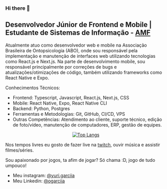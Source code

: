 ### Hi there 👋

## Desenvolvedor Júnior de Frontend e Mobile | Estudante de Sistemas de Informação -  [AMF](https://faculdadeam.edu.br)

Atualmente atuo como desenvolvedor web e mobile na Associação Brasileira de Ontopsicologia (ABO), onde sou responsável pela implementação e manutenção de interfaces web utilizando tecnologias como React.js e Next.js. Na parte de desenvolvimento mobile, sou responsável principalmente por correções de bugs e atualizações/otimizações de código, também utilizando frameworks como React Native e Expo.

Conhecimentos Técnicos:

- Frontend: Typescript, Javascript, React.js, Next.js, CSS
- Mobile: React Native, Expo, React Native CLI
- Backend: Python, Postgres
- Ferramentas e Metodologias: Git, GitHub, CI/CD, VPS
- Outras Competências: Atendimento ao cliente, suporte técnico, edição de foto/vídeo, manutenção de computadores, ERP, gestão de equipes.

<div align="center" >

[![Top Langs](https://github-readme-stats.vercel.app/api/top-langs/?username=owYuriGG&layout=compact&theme=radical&bg_color=30,0d0d0d,191919&title_color=fff&text_color=fff&icon_color=79ff97)](https://github.com/anuraghazra/github-readme-stats)
</div>


Nos tempos livres eu gosto de fazer live na [twitch](https://www.twitch.tv/yurigg_), ouvir música e assistir filmes/séries.

Sou apaixonado por jogos, ta afim de jogar? Só chama :D, jogo de tudo umpouco!

- Meu instagram: [@yuri.garciia](https://www.instagram.com/yuri.garciia/)
- Meu Linkedin: [@ogarciia](https://www.linkedin.com/in/ogarciia/)
